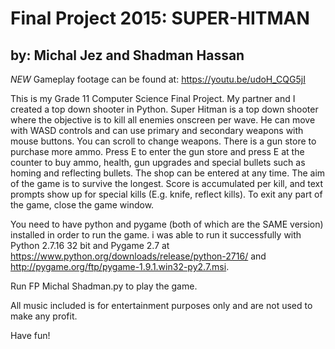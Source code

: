 # Final Project 2015: SUPER-HITMAN

## by: Michal Jez and Shadman Hassan

*NEW* Gameplay footage can be found at: https://youtu.be/udoH_CQG5jI

This is my Grade 11 Computer Science Final Project. My partner and I created a top down shooter in
Python. Super Hitman is a top down shooter where the objective is to kill all enemies onscreen per 
wave. He can move with WASD controls and can use primary and secondary weapons with mouse buttons. 
You can scroll to change weapons. There is a gun store to purchase more ammo. Press E to enter
the gun store and press E at the counter to buy ammo, health, gun upgrades and special bullets
such as homing and reflecting bullets. The shop can be entered at any time. The aim of the game is
to survive the longest. Score is accumulated per kill, and text prompts show up for special kills (E.g. knife,
reflect kills). To exit any part of the game, close the game window. 

You need to have python and pygame (both of which are the SAME version) installed in order to run the game. i was able to run it successfully with Python 2.7.16 32 bit and Pygame 2.7 at https://www.python.org/downloads/release/python-2716/ and http://pygame.org/ftp/pygame-1.9.1.win32-py2.7.msi.

Run FP Michal Shadman.py to play the game.

All music included is for entertainment purposes only and are not used to make any profit.

Have fun!
